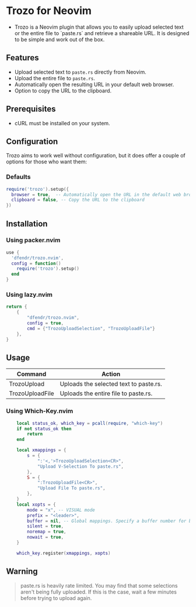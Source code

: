 # Trozo for Neovim

- Trozo is a Neovim plugin that allows you to easily upload selected text or the entire file to \`paste.rs\` and retrieve a shareable URL. It is designed to be simple and work out of the box.

## Features

- Upload selected text to `paste.rs` directly from Neovim.
- Upload the entire file to `paste.rs`.
- Automatically open the resulting URL in your default web browser.
- Option to copy the URL to the clipboard.

## Prerequisites

- cURL must be installed on your system.

## Configuration

Trozo aims to work well without configuration, but it does offer a couple of options for those who want them:

### Defaults

```lua
require('trozo').setup({
  browser = true,  -- Automatically open the URL in the default web browser
  clipboard = false, -- Copy the URL to the clipboard
})
```

## Installation

### Using packer.nvim

```lua
use {
  'dfendr/trozo.nvim',
  config = function()
    require('trozo').setup()
  end
}
```

### Using lazy.nvim

```lua
return {
    {
        "dfendr/trozo.nvim",
        config = true,
        cmd = {"TrozoUploadSelection", "TrozoUploadFile"}
    },
}
```

## Usage

| Command          | Action                                           |
|------------------|--------------------------------------------------|
| TrozoUpload     | Uploads the selected text to paste.rs.       |
| TrozoUploadFile | Uploads the entire file to paste.rs.         |

### Using Which-Key.nvim

```lua
    local status_ok, which_key = pcall(require, "which-key")
    if not status_ok then
        return
    end

    local xmappings = {
        s = {
            ":'<,'>TrozoUploadSelection<CR>",
            "Upload V-Selection To paste.rs",
        },
        S = {
            ":TrozoUploadFile<CR>",
            "Upload File To paste.rs",
        },
    }
    local xopts = {
        mode = "x", -- VISUAL mode
        prefix = "<leader>",
        buffer = nil, -- Global mappings. Specify a buffer number for buffer local mappings
        silent = true,
        noremap = true,
        nowait = true,
    }

    which_key.register(xmappings, xopts)

```

## Warning

> paste.rs is heavily rate limited.
> You may find that some selections aren't being fully uploaded.
> If this is the case, wait a few minutes before trying to upload again.
